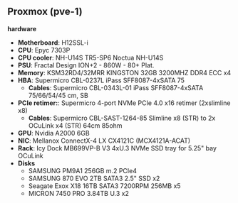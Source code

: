 ## Proxmox (pve-1)

**hardware**
- **Motherboard**: H12SSL-i
- **CPU**: Epyc 7303P
- **CPU cooler**: NH-U14S TR5-SP6 Noctua NH-U14S
- **PSU**: Fractal Design ION+2 - 860W - 80+ Plat.
- **Memory**: KSM32RD4/32MRR KINGSTON 32GB 3200MHZ DDR4 ECC x4
- **HBA**: Supermicro CBL-0237L iPass SFF8087-4xSATA 75
  - **Cables**: Supermicro CBL-0343L-01 iPass SFF8087-4xSATA 75/66/54/45 cm, SB
- **PCIe retimer:**: Supermicro 4-port NVMe PCIe 4.0 x16 retimer (2xslimline x8)
  - **Cables**: Supermicro CBL-SAST-1264-85 Slimline x8 (STR)
to 2x OCuLink x4 (STR) 64cm 85ohm
- **GPU**: Nvidia A2000 6GB
- **NIC**: Mellanox ConnectX-4 LX CX4121C (MCX4121A-ACAT)
- **Rack**: Icy Dock MB699VP-B V3 4xU.3 NVMe SSD tray for 5.25" bay OCuLink
- **Disks**
  - SAMSUNG PM9A1 256GB m.2 PCIe4
  - SAMSUNG 870 EVO 2TB SATA3 2.5" SSD x2
  - Seagate Exox X18 16TB SATA3 7200RPM 256MB x5
  - MICRON 7450 PRO 3.84TB U.3 x2